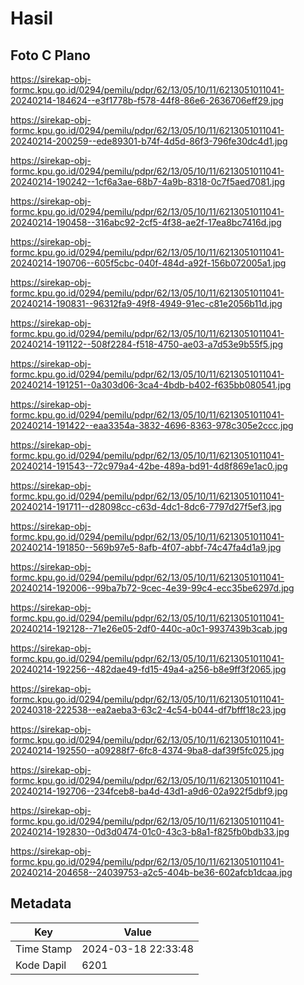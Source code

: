# Hasil

## Foto C Plano

https://sirekap-obj-formc.kpu.go.id/0294/pemilu/pdpr/62/13/05/10/11/6213051011041-20240214-184624--e3f1778b-f578-44f8-86e6-2636706eff29.jpg

https://sirekap-obj-formc.kpu.go.id/0294/pemilu/pdpr/62/13/05/10/11/6213051011041-20240214-200259--ede89301-b74f-4d5d-86f3-796fe30dc4d1.jpg

https://sirekap-obj-formc.kpu.go.id/0294/pemilu/pdpr/62/13/05/10/11/6213051011041-20240214-190242--1cf6a3ae-68b7-4a9b-8318-0c7f5aed7081.jpg

https://sirekap-obj-formc.kpu.go.id/0294/pemilu/pdpr/62/13/05/10/11/6213051011041-20240214-190458--316abc92-2cf5-4f38-ae2f-17ea8bc7416d.jpg

https://sirekap-obj-formc.kpu.go.id/0294/pemilu/pdpr/62/13/05/10/11/6213051011041-20240214-190706--605f5cbc-040f-484d-a92f-156b072005a1.jpg

https://sirekap-obj-formc.kpu.go.id/0294/pemilu/pdpr/62/13/05/10/11/6213051011041-20240214-190831--96312fa9-49f8-4949-91ec-c81e2056b11d.jpg

https://sirekap-obj-formc.kpu.go.id/0294/pemilu/pdpr/62/13/05/10/11/6213051011041-20240214-191122--508f2284-f518-4750-ae03-a7d53e9b55f5.jpg

https://sirekap-obj-formc.kpu.go.id/0294/pemilu/pdpr/62/13/05/10/11/6213051011041-20240214-191251--0a303d06-3ca4-4bdb-b402-f635bb080541.jpg

https://sirekap-obj-formc.kpu.go.id/0294/pemilu/pdpr/62/13/05/10/11/6213051011041-20240214-191422--eaa3354a-3832-4696-8363-978c305e2ccc.jpg

https://sirekap-obj-formc.kpu.go.id/0294/pemilu/pdpr/62/13/05/10/11/6213051011041-20240214-191543--72c979a4-42be-489a-bd91-4d8f869e1ac0.jpg

https://sirekap-obj-formc.kpu.go.id/0294/pemilu/pdpr/62/13/05/10/11/6213051011041-20240214-191711--d28098cc-c63d-4dc1-8dc6-7797d27f5ef3.jpg

https://sirekap-obj-formc.kpu.go.id/0294/pemilu/pdpr/62/13/05/10/11/6213051011041-20240214-191850--569b97e5-8afb-4f07-abbf-74c47fa4d1a9.jpg

https://sirekap-obj-formc.kpu.go.id/0294/pemilu/pdpr/62/13/05/10/11/6213051011041-20240214-192006--99ba7b72-9cec-4e39-99c4-ecc35be6297d.jpg

https://sirekap-obj-formc.kpu.go.id/0294/pemilu/pdpr/62/13/05/10/11/6213051011041-20240214-192128--71e26e05-2df0-440c-a0c1-9937439b3cab.jpg

https://sirekap-obj-formc.kpu.go.id/0294/pemilu/pdpr/62/13/05/10/11/6213051011041-20240214-192256--482dae49-fd15-49a4-a256-b8e9ff3f2065.jpg

https://sirekap-obj-formc.kpu.go.id/0294/pemilu/pdpr/62/13/05/10/11/6213051011041-20240318-222538--ea2aeba3-63c2-4c54-b044-df7bfff18c23.jpg

https://sirekap-obj-formc.kpu.go.id/0294/pemilu/pdpr/62/13/05/10/11/6213051011041-20240214-192550--a09288f7-6fc8-4374-9ba8-daf39f5fc025.jpg

https://sirekap-obj-formc.kpu.go.id/0294/pemilu/pdpr/62/13/05/10/11/6213051011041-20240214-192706--234fceb8-ba4d-43d1-a9d6-02a922f5dbf9.jpg

https://sirekap-obj-formc.kpu.go.id/0294/pemilu/pdpr/62/13/05/10/11/6213051011041-20240214-192830--0d3d0474-01c0-43c3-b8a1-f825fb0bdb33.jpg

https://sirekap-obj-formc.kpu.go.id/0294/pemilu/pdpr/62/13/05/10/11/6213051011041-20240214-204658--24039753-a2c5-404b-be36-602afcb1dcaa.jpg


## Metadata

| Key        | Value               |
| ---------- | ------------------- |
| Time Stamp | 2024-03-18 22:33:48 |
| Kode Dapil | 6201                |



